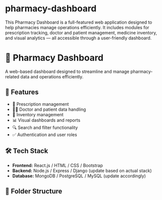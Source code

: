 # pharmacy-dashboard
This Pharmacy Dashboard is a full-featured web application designed to help pharmacies manage operations efficiently. It includes modules for prescription tracking, doctor and patient management, medicine inventory, and visual analytics — all accessible through a user-friendly dashboard.

# 💊 Pharmacy Dashboard

A web-based dashboard designed to streamline and manage pharmacy-related data and operations efficiently.

## 🚀 Features

- 🧾 Prescription management
- 👨‍⚕️ Doctor and patient data handling
- 💼 Inventory management
- 📊 Visual dashboards and reports
- 🔍 Search and filter functionality
- ✅ Authentication and user roles

## 🛠️ Tech Stack

- **Frontend:** React.js / HTML / CSS / Bootstrap
- **Backend:** Node.js / Express / Django (update based on actual stack)
- **Database:** MongoDB / PostgreSQL / MySQL (update accordingly)

## 📂 Folder Structure


